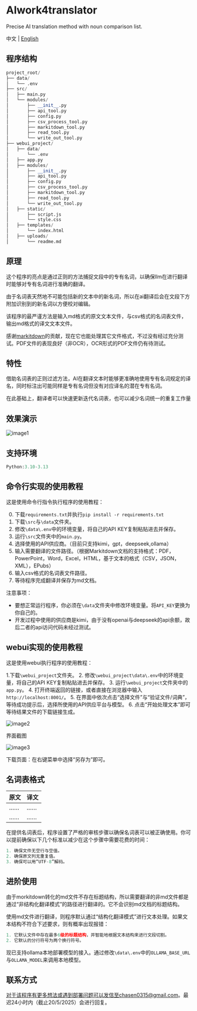 # AIwork4translator

Precise AI translation method with noun comparison list.

中文 | [English](./README_en.md)

## 程序结构

```python
project_root/
├── data/
│   └── .env
├── src/
│   ├── main.py
│   └── modules/
│       ├── __init__.py
│       ├── api_tool.py
│       ├── config.py
│       ├── csv_process_tool.py
│       ├── markitdown_tool.py
│       ├── read_tool.py
│       └── write_out_tool.py
├── webui_project/
│   ├── data/
│       └── .env
│   ├── app.py
│   ├── modules/
│       ├── __init__.py
│       ├── api_tool.py
│       ├── config.py
│       ├── csv_process_tool.py
│       ├── markitdown_tool.py
│       ├── read_tool.py
│       └── write_out_tool.py
│   ├── static/
│       ├── script.js
│       └── style.css
│   ├── templates/
│       └── index.html
│   ├── uploads/
│       └── readme.md

```

## 原理

这个程序的亮点是通过正则的方法捕捉文段中的专有名词，以确保llm在进行翻译时能够对专有名词进行准确的翻译。

由于名词表天然地不可能包括新的文本中的新名词，所以在ai翻译后会在文段下方附加识别到的新名词以方便校对编辑。

该程序的最严谨方法是输入md格式的原文文本文件，与csv格式的名词表文件，输出md格式的译文文本文件。

感谢[markitdown](https://github.com/microsoft/markitdown)的贡献，现在它也能处理其它文件格式，不过没有经过充分测试。PDF文件的表现良好（非OCR），OCR形式的PDF文件仍有待测试。

## 特性

借助名词表的正则过滤方法，AI在翻译文本时能够更准确地使用专有名词规定的译名，同时标注出可能同样是专有名词但没有对应译名的潜在专有名词。

在此基础上，翻译者可以快速更新迭代名词表，也可以减少名词统一的重复工作量

## 效果演示

![image1](https://github.com/chaosen315/AIwork4translator/blob/1.0.0-release/images/444430551-b22bfb0e-d7a9-40f7-8f69-b02b524b5b08.jpg)

## 支持环境

```python
Python:3.10-3.13
```

## 命令行实现的使用教程

这是使用命令行指令执行程序的使用教程：

0. 下载`requirements.txt`并执行`pip install -r requirements.txt`
1. 下载`\src`与`\data`文件夹。
2. 修改`\data\.env`中的环境变量，将自己的API KEY复制粘贴进去并保存。
3. 运行`\src`文件夹中的`main.py`。
4. 选择使用的API供应商。（目前只支持kimi，gpt，deepseek,ollama）
5. 输入需要翻译的文件路径。（根据Markitdown文档的支持格式：PDF，PowerPoint，Word，Excel，HTML，基于文本的格式（CSV，JSON，XML），EPubs）
6. 输入csv格式的名词表文件路径。
7. 等待程序完成翻译并保存为md文档。

注意事项：

- 要想正常运行程序，你必须在`\data`文件夹中修改环境变量。将`API_KEY`更换为你自己的。
- 开发过程中使用的供应商是kimi，由于没有openai与deepseek的api余额，故后二者的api访问代码未经过测试。

## webui实现的使用教程

这是使用webui执行程序的使用教程：

1.下载`\webui_project`文件夹。
2. 修改`\webui_project\data\.env`中的环境变量，将自己的API KEY复制粘贴进去并保存。
3. 运行`\webui_project`文件夹中的`app.py`。
4. 打开终端返回的链接，或者直接在浏览器中输入`http://localhost:8001/`。
5. 在界面中依次点击“选择文件”与“验证文件/词典”，等待成功提示后，选择所使用的API供应平台与模型。
6. 点击“开始处理文本”即可等待结果文件的下载链接生成。

![image2](https://github.com/chaosen315/AIwork4translator/blob/1.0.0-release/images/444591524-9efb2f04-2aa1-4fe7-ad3d-b206f227f3d1.png)

界面截图

![image3](https://github.com/chaosen315/AIwork4translator/blob/1.0.0-release/images/180406E35AFC69EE34ACE24CAAB3E460.png)

下载页面：在右键菜单中选择“另存为”即可。

## 名词表格式

| 原文 | 译文 |
| --- | --- |
| …… | …… |
| …… | …… |

在提供名词表后，程序设置了严格的审核步骤以确保名词表可以被正确使用。你可以提前确保以下几个标准以减少在这个步骤中需要花费的时间：

```python
1. 确保文件无空行与空值。
2. 确保原文列无重复值。
3. 确保可以用“UTF-8”解码。
```

## 进阶使用

由于morkitdown转化的md文件不存在标题结构，所以需要翻译的非md文件都是通过“非结构化翻译模式”的路径进行翻译的。它不会识别md文档的标题结构。

使用md文件进行翻译，则程序默认通过“结构化翻译模式”进行文本处理。如果文本结构不符合下述要求，则有概率出现报错：

```python
1. 它默认文件中存在最多6级的标题结构，并智能地根据文本结构来进行文段切割。
2. 它默认的分行符号为两个换行符号。
```
现已支持ollama本地部署模型的接入。通过修改`\data\.env`中的`OLLAMA_BASE_URL`与`OLLAMA_MODEL`来调用本地模型。
## 联系方式

对于该程序有更多想法或遇到部署问题可以发信至chasen0315@gmail.com。最迟24小时内（截止20/5/2025）会进行回复。
